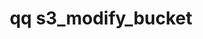 ---
category: s3
command: s3_modify_bucket
keywords: qq, qq_cli, s3_modify_bucket
optional_options:
- alternate: []
  help: The name of the bucket to be modified
  name: --name
  required: true
- alternate: []
  help: Disallows unsigned S3 requests; will be refused with 403 Forbidden.
  name: --disable-anonymous-access
  required: false
- alternate: []
  help: Allows unsigned S3 requests; will execute with GUEST privilege.
  name: --enable-anonymous-access
  required: false
permalink: /qq-cli-command-guide/s3/s3_modify_bucket.html
positional_options: []
sidebar: qq_cli_command_reference_sidebar
summary: This section explains how to use the <code>qq s3_modify_bucket</code> command.
synopsis: Modify S3 bucket settings
title: qq s3_modify_bucket
usage: qq s3_modify_bucket [-h] --name NAME [--disable-anonymous-access | --enable-anonymous-access]
zendesk_source: qq CLI Command Guide

---